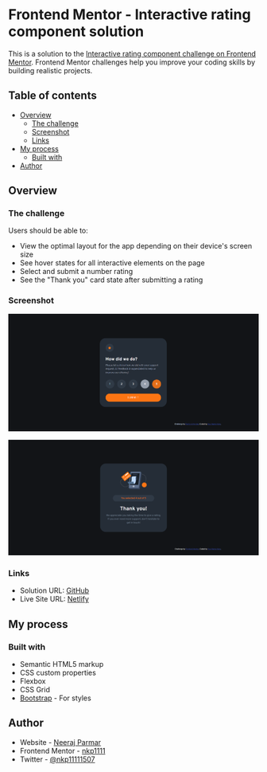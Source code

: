 # Frontend Mentor - Interactive rating component solution

This is a solution to the [Interactive rating component challenge on Frontend Mentor](https://www.frontendmentor.io/challenges/interactive-rating-component-koxpeBUmI). Frontend Mentor challenges help you improve your coding skills by building realistic projects. 

## Table of contents

- [Overview](#overview)
  - [The challenge](#the-challenge)
  - [Screenshot](#screenshot)
  - [Links](#links)
- [My process](#my-process)
  - [Built with](#built-with)
- [Author](#author)

## Overview

### The challenge

Users should be able to:

- View the optimal layout for the app depending on their device's screen size
- See hover states for all interactive elements on the page
- Select and submit a number rating
- See the "Thank you" card state after submitting a rating

### Screenshot

![image](https://github.com/nkp1111/frontend-mentor-challenges/blob/main/interactive-rating-card/images/Front-Screenshot%202022-09-18%20192308.png?raw=true)

![image](https://github.com/nkp1111/frontend-mentor-challenges/blob/main/interactive-rating-card/images/Back-Screenshot%202022-09-18%20192359.png?raw=true)

### Links

- Solution URL: [GitHub](https://github.com/nkp1111/frontend-mentor-challenges/tree/main/interactive-rating-card)
- Live Site URL: [Netlify](https://nkp1111-interactive-rating-component.netlify.app/)

## My process

### Built with

- Semantic HTML5 markup
- CSS custom properties
- Flexbox
- CSS Grid
- [Bootstrap](https://getbootstrap.com/) - For styles

## Author

- Website - [Neeraj Parmar](https://www.your-site.com)
- Frontend Mentor - [nkp1111](https://www.frontendmentor.io/profile/nkp1111)
- Twitter - [@nkp11111507](https://twitter.com/home)

